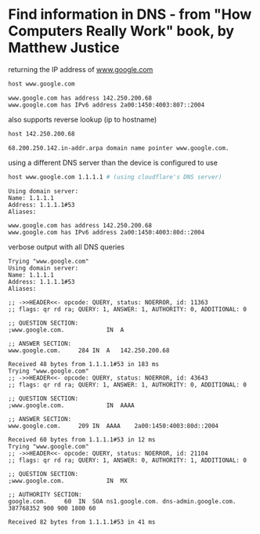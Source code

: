 # Find information in DNS - from "How Computers Really Work" book, by Matthew Justice

returning the IP address of www.google.com

```bash
host www.google.com
```

```
www.google.com has address 142.250.200.68
www.google.com has IPv6 address 2a00:1450:4003:807::2004
```

also supports reverse lookup (ip to hostname)

```bash
host 142.250.200.68
```

```
68.200.250.142.in-addr.arpa domain name pointer www.google.com.
```

using a different DNS server than the device is configured to use

```bash
host www.google.com 1.1.1.1 # (using cloudflare's DNS server)
```

```
Using domain server:
Name: 1.1.1.1
Address: 1.1.1.1#53
Aliases:

www.google.com has address 142.250.200.68
www.google.com has IPv6 address 2a00:1450:4003:80d::2004
```

verbose output with all DNS queries

```
Trying "www.google.com"
Using domain server:
Name: 1.1.1.1
Address: 1.1.1.1#53
Aliases:

;; ->>HEADER<<- opcode: QUERY, status: NOERROR, id: 11363
;; flags: qr rd ra; QUERY: 1, ANSWER: 1, AUTHORITY: 0, ADDITIONAL: 0

;; QUESTION SECTION:
;www.google.com.			IN	A

;; ANSWER SECTION:
www.google.com.		284	IN	A	142.250.200.68

Received 48 bytes from 1.1.1.1#53 in 183 ms
Trying "www.google.com"
;; ->>HEADER<<- opcode: QUERY, status: NOERROR, id: 43643
;; flags: qr rd ra; QUERY: 1, ANSWER: 1, AUTHORITY: 0, ADDITIONAL: 0

;; QUESTION SECTION:
;www.google.com.			IN	AAAA

;; ANSWER SECTION:
www.google.com.		209	IN	AAAA	2a00:1450:4003:80d::2004

Received 60 bytes from 1.1.1.1#53 in 12 ms
Trying "www.google.com"
;; ->>HEADER<<- opcode: QUERY, status: NOERROR, id: 21104
;; flags: qr rd ra; QUERY: 1, ANSWER: 0, AUTHORITY: 1, ADDITIONAL: 0

;; QUESTION SECTION:
;www.google.com.			IN	MX

;; AUTHORITY SECTION:
google.com.		60	IN	SOA	ns1.google.com. dns-admin.google.com. 387768352 900 900 1800 60

Received 82 bytes from 1.1.1.1#53 in 41 ms
```
